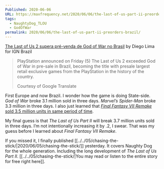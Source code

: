 ```yaml
---
Published: 2020-06-06
URL: https://maxfrequency.net/2020/06/06/the-last-of-us-part-ii-preorders-brazil/
tags:
  - NaughtyDog_TLOU
  - GodOfWar
permalink: 2020/06/06/the-last-of-us-part-ii-preorders-brazil/
---
```

[The Last of Us 2 supera pré-venda de God of War no Brasil](https://br.ign.com/the-last-of-us-2/82184/news/the-last-of-us-2-supera-pre-venda-de-god-of-war-no-brasil) by Diego Lima for IGN Brazil

> PlayStation announced on Friday (5) The Last of Us 2 exceeded God of War in pre-sale in Brazil, becoming the title with presale largest retail exclusive games from the PlayStation in the history of the country.
> 
> Courtesy of Google Translate

First Europe and now Brazil. I wonder how the game is doing State-side. *God of War* broke 3.1 million sold in three days. *Marvel’s Spider-Man* broke 3.3 million in three days. I also just learned that [*Final Fantasy VII Remake* sold 3.5 million units in same period of time](https://square-enix-games.com/en_GB/news/final-fantasy-vii-remake-sales-reviews).

My final guess is that *The Last of Us Part II* will break 3.7 million units sold in three days. I’m not intentionally increasing it by .2, I swear. That was my guess before I learned about *Final Fantasy VII Remake*.

If you missed it, I finally published [[../../05/chasing-the-stick/|2020/06/05/chasing-the-stick/]] yesterday. It covers Naughty Dog for the whole generation. Including the long development of *The Last of Us Part II*. [[../../05/chasing-the-stick/|You may read or listen to the entire story for free right here]].